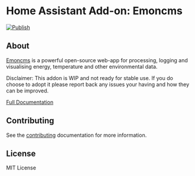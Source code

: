 # Home Assistant Add-on: Emoncms

[![Publish](https://github.com/ArnyminerZ/hassio-addon-emoncms/actions/workflows/publish.yml/badge.svg)](https://github.com/ArnyminerZ/hassio-addon-emoncms/actions/workflows/publish.yml)

## About

[Emoncms][emoncms] is a powerful open-source web-app for processing, logging and visualising energy, temperature and other environmental data.

Disclaimer: This addon is WIP and not ready for stable use. If you do choose to adopt it please report back any issues your having and how they can be improved.

[Full Documentation][docs]

## Contributing

See the [contributing](CONTRIBUTION.md) documentation for more information.

## License

MIT License

[emoncms]: https://emoncms.org/
[docs]: emoncms/DOCS.md
